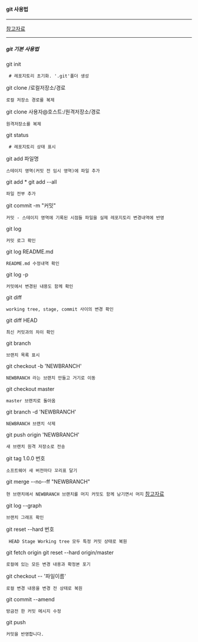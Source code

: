 #### git 사용법

----

[참고자료](https://github.com/milooy/TIL/blob/master/git/git-guide.md)

---

##### git 기본 사용법

git init

` # 레포지토리 초기화. '.git'폴더 생성`

git clone /로컬저장소/경로

`로컬 저장소 경로를 복제`

git clone 사용자@호스트:/원격저장소/경로

`원격저장소를 복제`

git status

` # 레포지토리 상태 표시`

git add 파일명

`스테이지 영역(커밋 전 임시 영역)에 파일 추가`

git add *
git add --all

`파일 전부 추가`

git commit -m "커밋"

`커밋 - 스테이지 영역에 기록된 시점들 파일을 실제 레포지토리 변경내역에 반영`

git log

`커밋 로그 확인`

git log README.md

`README.md 수정내역 확인`

git log -p

`커밋에서 변경된 내용도 함께 확인`

git diff

`working tree, stage, commit 사이의 변경 확인`

git diff HEAD

`최신 커밋과의 차이 확인`

git branch

`브랜치 목록 표시`

git checkout -b 'NEWBRANCH'

`NEWBRANCH 라는 브랜치 만들고 거기로 이동`

git checkout master

`master 브랜치로 돌아옴`

git branch -d 'NEWBRANCH'

`NEWBRANCH 브랜치 삭제`

git push origin 'NEWBRANCH'

`새 브랜치 원격 저장소로 전송`

git tag 1.0.0 번호

`소프트웨어 새 버전마다 꼬리표 달기`

git merge --no--ff "NEWBRANCH"

`현 브랜치에서 NEWBRANCH 브랜치를 머지 커밋도 함께 남기면서 머지`
[참고자료](https://git-scm.com/book/ko/v1/Git-%EB%B8%8C%EB%9E%9C%EC%B9%98-%EB%B8%8C%EB%9E%9C%EC%B9%98%EC%99%80-Merge%EC%9D%98-%EA%B8%B0%EC%B4%88)


git log --graph

`브랜치 그래프 확인`

git reset --hard 번호

` HEAD Stage Working tree 모두 특정 커밋 상태로 복원`

git fetch origin
git reset --hard origin/master

`로컬에 있는 모든 변경 내용과 확정본 포기`

git checkout -- '파일이름'

`로컬 변경 내용을 변경 전 상태로 복원`

git commit --amend

`방금전 한 커밋 메시지 수정`

git push

`커밋을 반영합니다.`
